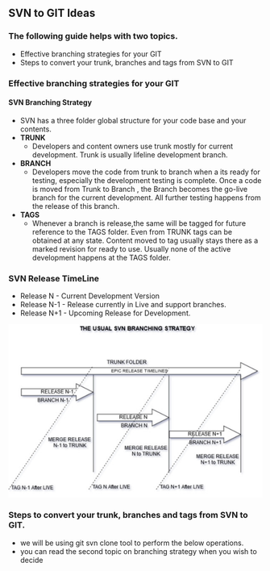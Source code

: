 ## SVN to GIT Ideas
### The following guide helps with two topics. 
  - Effective branching strategies for your GIT
  - Steps to convert your trunk, branches and tags from SVN to GIT

### Effective branching strategies for your GIT
#### SVN Branching Strategy
  - SVN has a three folder global structure for your code base and your contents.
  - **TRUNK**
    - Developers and content owners use trunk mostly for current development. Trunk is usually lifeline development branch.
  - **BRANCH**
     - Developers move the code from trunk to branch when a its ready for testing, especially the development testing is complete. Once a code is moved from Trunk to Branch , the Branch becomes the go-live branch for the current development. All further testing happens from the release of this branch.
   - **TAGS**
     - Whenever a branch is release,the same will be tagged for future reference to the TAGS folder. Even from TRUNK tags can be obtained at any state. Content moved to tag usually stays there as a marked revision for ready to use. Usually none of the active development happens at the TAGS folder.
     
 ### SVN Release TimeLine
  - Release N - Current Development Version
  - Release N-1 - Release currently in Live and support branches.
  - Release N+1 - Upcoming Release for Development.
  
  ![SVN Branching Strategy](./assets/images/SVNBSTRATEGY.jpg)
  
    




### Steps to convert your trunk, branches and tags from SVN to GIT.
  - we will be using git svn clone tool to perform the below operations.
  - you can read the second topic on branching strategy when you wish to decide 
